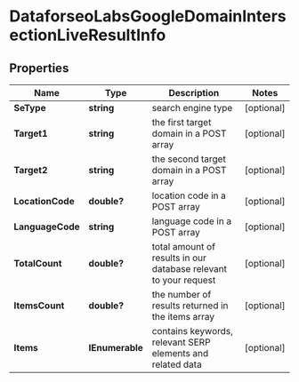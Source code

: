 # DataforseoLabsGoogleDomainIntersectionLiveResultInfo


## Properties

| Name | Type | Description | Notes |
|------------ | ------------- | ------------- | -------------|
**SeType** | **string** | search engine type |[optional]|
**Target1** | **string** | the first target domain in a POST array |[optional]|
**Target2** | **string** | the second target domain in a POST array |[optional]|
**LocationCode** | **double?** | location code in a POST array |[optional]|
**LanguageCode** | **string** | language code in a POST array |[optional]|
**TotalCount** | **double?** | total amount of results in our database relevant to your request |[optional]|
**ItemsCount** | **double?** | the number of results returned in the items array |[optional]|
**Items** | **IEnumerable<DataforseoLabsDomainIntersectionLiveItem>** | contains keywords, relevant SERP elements and related data |[optional]|